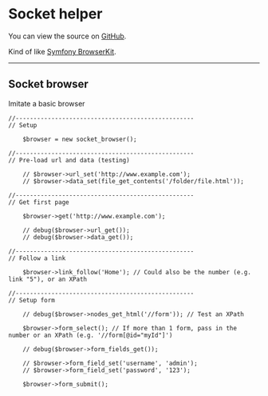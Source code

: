 
# Socket helper

You can view the source on [GitHub](https://github.com/craigfrancis/framework/blob/master/framework/0.1/library/class/socket/socket.php).

Kind of like [Symfony BrowserKit](https://github.com/symfony/BrowserKit).

---

## Socket browser

Imitate a basic browser

	//--------------------------------------------------
	// Setup

		$browser = new socket_browser();

	//--------------------------------------------------
	// Pre-load url and data (testing)

		// $browser->url_set('http://www.example.com');
		// $browser->data_set(file_get_contents('/folder/file.html'));

	//--------------------------------------------------
	// Get first page

		$browser->get('http://www.example.com');

		// debug($browser->url_get());
		// debug($browser->data_get());

	//--------------------------------------------------
	// Follow a link

		$browser->link_follow('Home'); // Could also be the number (e.g. link "5"), or an XPath

	//--------------------------------------------------
	// Setup form

		// debug($browser->nodes_get_html('//form')); // Test an XPath

		$browser->form_select(); // If more than 1 form, pass in the number or an XPath (e.g. '//form[@id="myId"]')

		// debug($browser->form_fields_get());

		// $browser->form_field_set('username', 'admin');
		// $browser->form_field_set('password', '123');

		$browser->form_submit();
